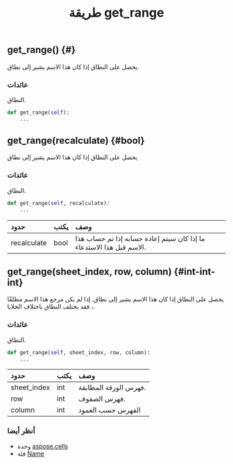 ﻿---
title: طريقة get_range
second_title: Aspose.Cells for Python via .NET API المراجع
description:
type: docs
weight: 20
url: /ar/python-net/aspose.cells/name/get_range/
is_root: false
---
##  get_range() {#}
يحصل على النطاق إذا كان هذا الاسم يشير إلى نطاق.


###  عائدات

النطاق.


```python
def get_range(self):
    ...
```




##  get_range(recalculate) {#bool}
يحصل على النطاق إذا كان هذا الاسم يشير إلى نطاق


###  عائدات

النطاق.


```python
def get_range(self, recalculate):
    ...
```


| حدود| يكتب| وصف|
| :- | :- | :- |
| recalculate | bool | ما إذا كان سيتم إعادة حسابه إذا تم حساب هذا الاسم قبل هذا الاستدعاء.|


##  get_range(sheet_index, row, column) {#int-int-int}
يحصل على النطاق إذا كان هذا الاسم يشير إلى نطاق.
إذا لم يكن مرجع هذا الاسم مطلقًا ، فقد يختلف النطاق باختلاف الخلايا.


###  عائدات

النطاق.


```python
def get_range(self, sheet_index, row, column):
    ...
```


| حدود| يكتب| وصف|
| :- | :- | :- |
| sheet_index | int | فهرس الورقة المطابقة.|
| row | int | فهرس الصفوف.|
| column | int | الفهرس حسب العمود|



###  أنظر أيضا
* وحدة [aspose.cells](../../)
* فئة [Name](/cells/ar/python-net/aspose.cells/name)
